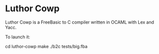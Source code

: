 # Luthor Cowp

Luthor Cowp is a FreeBasic to C compiler written in OCAML with Lex and Yacc.

To launch it:

cd luthor-cowp
make
./b2c tests/big.fba
